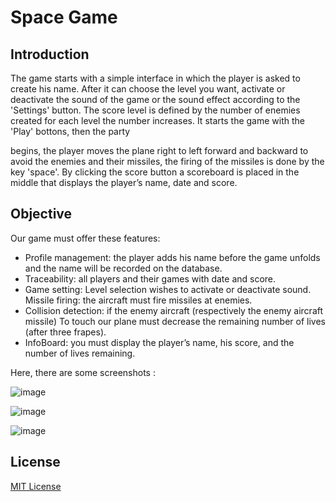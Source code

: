 # Space Game 

## Introduction

The game starts with a simple interface in which the player is asked to create his name. After it can choose the level you want, activate or deactivate the sound of the game or the sound effect according to the 'Settings' button. The score level is defined by the number of enemies created for each level the number increases. It starts the game with the 'Play' bottons, then the party
 
begins, the player moves the plane right to left forward and backward to avoid the enemies and their missiles, the firing of the missiles is done by the key 'space'. By clicking the score button a scoreboard is placed in the middle that displays the player’s name, date and score.

## Objective

Our game must offer these features:

* Profile management: the player adds his name before the game unfolds and the name will be recorded on the database.
* Traceability: all players and their games with date and score.
* Game setting: Level selection wishes to activate or deactivate sound. Missile firing: the aircraft must fire missiles at enemies.
* Collision detection: if the enemy aircraft (respectively the enemy aircraft missile)
To touch our plane must decrease the remaining number of lives (after three frapes).
* InfoBoard: you must display the player’s name, his score, and the number of lives remaining.

Here, there are some screenshots :

![image](https://user-images.githubusercontent.com/102489525/231302232-41af1bc9-ae51-40e1-877f-2409010d8bfe.png)

![image](https://user-images.githubusercontent.com/102489525/231302254-3c8ffa99-67ff-475f-a3f7-7a479e90a978.png)

![image](https://user-images.githubusercontent.com/102489525/231302275-01832338-b9ef-49c0-a639-420ea64d4a4e.png)


## License 

[MIT License](LICENSE)


